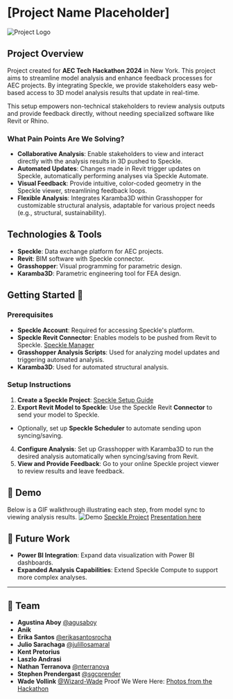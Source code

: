# [Project Name Placeholder]
![Project Logo](path/to/logo.png)
## Project Overview
Project created for **AEC Tech Hackathon 2024** in New York.
This project aims to streamline model analysis and enhance feedback processes for AEC projects. By integrating Speckle, we provide stakeholders easy web-based access to 3D model analysis results that update in real-time.

This setup empowers non-technical stakeholders to review analysis outputs and provide feedback directly, without needing specialized software like Revit or Rhino.
### What Pain Points Are We Solving?
- **Collaborative Analysis**: Enable stakeholders to view and interact directly with the analysis results in 3D pushed to Speckle.
- **Automated Updates**: Changes made in Revit trigger updates on Speckle, automatically performing analyses via Speckle Automate.
- **Visual Feedback**: Provide intuitive, color-coded geometry in the Speckle viewer, streamlining feedback loops.
- **Flexible Analysis**: Integrates Karamba3D within Grasshopper for customizable structural analysis, adaptable for various project needs (e.g., structural, sustainability).
## Technologies & Tools
- **Speckle**: Data exchange platform for AEC projects.
- **Revit**: BIM software with Speckle connector.
- **Grasshopper**: Visual programming for parametric design.
- **Karamba3D**: Parametric engineering tool for FEA design.
## Getting Started :rocket:
### Prerequisites
   - **Speckle Account**: Required for accessing Speckle's platform.
   - **Speckle Revit Connector**: Enables models to be pushed from Revit to Speckle. [Speckle Manager](https://speckle.guide/#speckle-manager)
   - **Grasshopper Analysis Scripts**: Used for analyzing model updates and triggering automated analysis.
   - **Karamba3D**: Used for automated structural analysis.
### Setup Instructions
1. **Create a Speckle Project**: [Speckle Setup Guide](https://speckle.guide/workspaces/projects.html)
2. **Export Revit Model to Speckle**: Use the Speckle Revit **Connector** to send your model to Speckle.
  - Optionally, set up **Speckle Scheduler** to automate sending upon syncing/saving.
4. **Configure Analysis**: Set up Grasshopper with Karamba3D to run the desired analysis automatically when syncing/saving from Revit.
5. **View and Provide Feedback**: Go to your online Speckle project viewer to review results and leave feedback.
## :movie_camera: Demo
Below is a GIF walkthrough illustrating each step, from model sync to viewing analysis results.
![Demo](demo.gif)
[Speckle Project](https://speckle.systems/viewer)
[Presentation here](link_to_slides)
## :crystal_ball: Future Work
- **Power BI Integration**: Expand data visualization with Power BI dashboards.
- **Expanded Analysis Capabilities**: Extend Speckle Compute to support more complex analyses.
---
## :busts_in_silhouette: Team
   - **Agustina Aboy** [@agusaboy](https://github.com/agusaboy)
   - **Anik**
   - **Erika Santos** [@erikasantosrocha](https://github.com/erikasantosrocha)
   - **Julio Sarachaga** [@julillosamaral](https://github.com/ulillosamaral)
   - **Kent Pretorius** 
   - **Laszlo Andrasi**
   - **Nathan Terranova** [@nterranova](https://github.com/nterranova)
   - **Stephen Prendergast** [@sgcprender](https://github.com/sgcprender)
   - **Wade Vollink** [@Wizard-Wade](https://github.com/Wizard-Wade)
Proof We Were Here: [Photos from the Hackathon](https://github.com/team-speckle-automation/AECTech2024/tree/main/Assets/photos)
